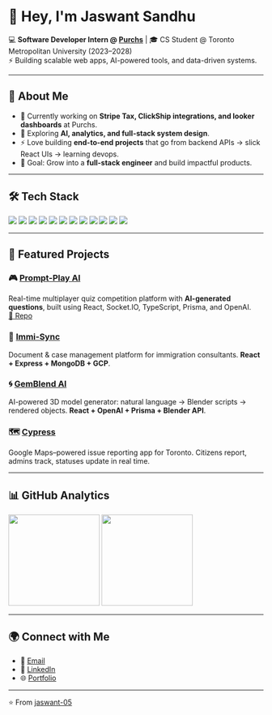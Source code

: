 # 👋 Hey, I'm Jaswant Sandhu  

💻 **Software Developer Intern @ [Purchs](https://purchs.io)** | 🎓 CS Student @ Toronto Metropolitan University (2023–2028)  
⚡ Building scalable web apps, AI-powered tools, and data-driven systems.  

---

## 🚀 About Me  
- 🔭 Currently working on **Stripe Tax, ClickShip integrations, and looker dashboards** at Purchs.  
- 🌱 Exploring **AI, analytics, and full-stack system design**.  
- ⚡ Love building **end-to-end projects** that go from backend APIs → slick React UIs → learning devops.  
- 🎯 Goal: Grow into a **full-stack engineer** and build impactful products.  

---

## 🛠️ Tech Stack  
<p>
  <img src="https://img.shields.io/badge/React-20232A?style=for-the-badge&logo=react&logoColor=61DAFB" />
  <img src="https://img.shields.io/badge/TypeScript-007ACC?style=for-the-badge&logo=typescript&logoColor=white" />
  <img src="https://img.shields.io/badge/Node.js-43853D?style=for-the-badge&logo=node.js&logoColor=white" />
  <img src="https://img.shields.io/badge/Python-3776AB?style=for-the-badge&logo=python&logoColor=white" />
  <img src="https://img.shields.io/badge/Express.js-404D59?style=for-the-badge" />
  <img src="https://img.shields.io/badge/Sails.js-0A0A0A?style=for-the-badge&logo=node.js&logoColor=white" />
  <img src="https://img.shields.io/badge/Prisma-3982CE?style=for-the-badge&logo=prisma&logoColor=white" />
  <img src="https://img.shields.io/badge/PostgreSQL-316192?style=for-the-badge&logo=postgresql&logoColor=white" />
  <img src="https://img.shields.io/badge/MongoDB-4EA94B?style=for-the-badge&logo=mongodb&logoColor=white" />
  <img src="https://img.shields.io/badge/Google%20Cloud-4285F4?style=for-the-badge&logo=googlecloud&logoColor=white" />
  <img src="https://img.shields.io/badge/Looker-4285F4?style=for-the-badge&logo=looker&logoColor=white" />
  <img src="https://img.shields.io/badge/Stripe-626CD9?style=for-the-badge&logo=stripe&logoColor=white" />
</p>

---

## 📌 Featured Projects  

### 🎮 [Prompt-Play AI](https://promptplay.co)  
Real-time multiplayer quiz competition platform with **AI-generated questions**, built using React, Socket.IO, TypeScript, Prisma, and OpenAI.  
[🔗 Repo](https://github.com/jaswant-05/prompt-play)  

### 📂 [Immi-Sync](https://github.com/jaswant-05/Immi-Sync)  
Document & case management platform for immigration consultants. **React + Express + MongoDB + GCP**.  

### 🌀 [GemBlend AI](https://github.com/jaswant-05/GemBlend)  
AI-powered 3D model generator: natural language → Blender scripts → rendered objects. **React + OpenAI + Prisma + Blender API**.  

### 🗺️ [Cypress](https://github.com/jaswant-05/cypress)  
Google Maps–powered issue reporting app for Toronto. Citizens report, admins track, statuses update in real time.  

---

## 📊 GitHub Analytics  
<p>
  <img height="180em" src="https://github-readme-stats.vercel.app/api?username=jaswant-05&show_icons=true&theme=radical" />
  <img height="180em" src="https://github-readme-stats.vercel.app/api/top-langs/?username=jaswant-05&layout=compact&theme=radical" />
</p>  

---

## 🌍 Connect with Me  
- 📩 [Email](mailto:jaswant@numericnest.com)  
- 💼 [LinkedIn](https://www.linkedin.com/in/jaswant-sandhu)  
- 🌐 [Portfolio](https://jaswantsandhu.dev)  

---
⭐️ From [jaswant-05](https://github.com/jaswant-05)  
